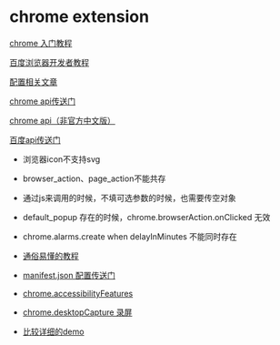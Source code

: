 # chrome extension

[chrome 入门教程](https://developer.chrome.com/extensions)

[百度浏览器开发者教程](https://chajian.baidu.com/developer/extensions/getstarted.html)

[配置相关文章](https://mp.weixin.qq.com/s/a-mkhgWfyxKzUFdRPw6NzA)

[chrome api传送门](https://developer.chrome.com/extensions/api_index)

[chrome api（非官方中文版）](http://www.kkh86.com/it/chrome-extension-doc/extensions/api_index.html)

[百度api传送门](https://chajian.baidu.com/developer/extensions/api_index.html)

* 浏览器icon不支持svg
* browser_action、page_action不能共存
* 通过js来调用的时候，不填可选参数的时候，也需要传空对象
* default_popup 存在的时候，chrome.browserAction.onClicked 无效
* chrome.alarms.create when delayInMinutes 不能同时存在

* [通俗易懂的教程](https://www.cnblogs.com/liuxianan/p/chrome-plugin-develop.html)

* [manifest.json 配置传送门](https://blog.csdn.net/fyyyr/article/details/80949965)

* [chrome.accessibilityFeatures](https://chajian.baidu.com/developer/extensions/accessibilityFeatures.html)

* [chrome.desktopCapture 录屏](https://www.jianshu.com/p/97ecb4a6e4ce)

* [比较详细的demo](http://louiszhai.github.io/2017/11/14/iheader/)
